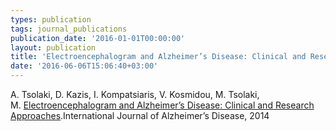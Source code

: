 ```yaml
---
types: publication
tags: journal_publications
publication_date: '2016-01-01T00:00:00'
layout: publication
title: 'Electroencephalogram and Alzheimer’s Disease: Clinical and Research Approaches'
date: '2016-06-06T15:06:40+03:00'
---
```

<p>A. Tsolaki, D. Kazis, I. Kompatsiaris, V. Kosmidou, M. Tsolaki, M.&nbsp;<a href="http://www.hindawi.com/journals/ijad/2014/349249/">Electroencephalogram and Alzheimer’s Disease: Clinical and Research Approaches</a>.International Journal of Alzheimer’s Disease, 2014</p>
